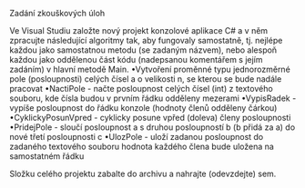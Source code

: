 Zadání zkouškových úloh



Ve Visual Studiu založte nový projekt konzolové aplikace C# a v něm zpracujte následující algoritmy tak, aby fungovaly samostatně, tj. nejlépe každou jako samostatnou metodu (se zadaným názvem), nebo alespoň každou jako oddělenou část kódu (nadepsanou komentářem s jejím zadáním) v hlavní metodě Main.
•Vytvoření proměnné typu jednorozměrné pole (posloupnosti) celých čísel a o velikosti n, se kterou se bude nadále pracovat
•NactiPole - načte posloupnost celých čísel (int) z textového souboru, kde čísla budou v prvním řádku odděleny mezerami 
•VypisRadek - vypíše posloupnost do řádku konzole (hodnoty členů odděleny čárkou)
•CyklickyPosunVpred - cyklicky posune vpřed (doleva) členy posloupnosti
•PridejPole - sloučí posloupnost a s druhou posloupností b (b přidá za a) do nové třetí posloupnosti c
•UlozPole - uloží zadanou posloupnost do zadaného textového souboru hodnota každého člena bude uložena na samostatném řádku

Složku celého projektu zabalte do archivu a nahrajte (odevzdejte) sem.
